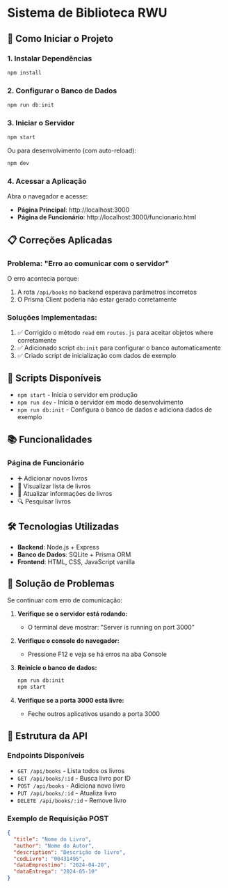 # Sistema de Biblioteca RWU

## 🚀 Como Iniciar o Projeto

### 1. Instalar Dependências
```bash
npm install
```

### 2. Configurar o Banco de Dados
```bash
npm run db:init
```

### 3. Iniciar o Servidor
```bash
npm start
```

Ou para desenvolvimento (com auto-reload):
```bash
npm dev
```

### 4. Acessar a Aplicação
Abra o navegador e acesse:
- **Página Principal**: http://localhost:3000
- **Página de Funcionário**: http://localhost:3000/funcionario.html

## 📋 Correções Aplicadas

### Problema: "Erro ao comunicar com o servidor"
O erro acontecia porque:
1. A rota `/api/books` no backend esperava parâmetros incorretos
2. O Prisma Client poderia não estar gerado corretamente

### Soluções Implementadas:
1. ✅ Corrigido o método `read` em `routes.js` para aceitar objetos where corretamente
2. ✅ Adicionado script `db:init` para configurar o banco automaticamente
3. ✅ Criado script de inicialização com dados de exemplo

## 🔧 Scripts Disponíveis

- `npm start` - Inicia o servidor em produção
- `npm run dev` - Inicia o servidor em modo desenvolvimento
- `npm run db:init` - Configura o banco de dados e adiciona dados de exemplo

## 📚 Funcionalidades

### Página de Funcionário
- ➕ Adicionar novos livros
- 📖 Visualizar lista de livros
- 🔄 Atualizar informações de livros
- 🔍 Pesquisar livros

## 🛠️ Tecnologias Utilizadas

- **Backend**: Node.js + Express
- **Banco de Dados**: SQLite + Prisma ORM
- **Frontend**: HTML, CSS, JavaScript vanilla

## 🐛 Solução de Problemas

Se continuar com erro de comunicação:

1. **Verifique se o servidor está rodando:**
   - O terminal deve mostrar: "Server is running on port 3000"

2. **Verifique o console do navegador:**
   - Pressione F12 e veja se há erros na aba Console

3. **Reinicie o banco de dados:**
   ```bash
   npm run db:init
   npm start
   ```

4. **Verifique se a porta 3000 está livre:**
   - Feche outros aplicativos usando a porta 3000

## 📝 Estrutura da API

### Endpoints Disponíveis

- `GET /api/books` - Lista todos os livros
- `GET /api/books/:id` - Busca livro por ID
- `POST /api/books` - Adiciona novo livro
- `PUT /api/books/:id` - Atualiza livro
- `DELETE /api/books/:id` - Remove livro

### Exemplo de Requisição POST
```json
{
  "title": "Nome do Livro",
  "author": "Nome do Autor",
  "description": "Descrição do livro",
  "codLivro": "00431495",
  "dataEmprestimo": "2024-04-20",
  "dataEntrega": "2024-05-10"
}
```
